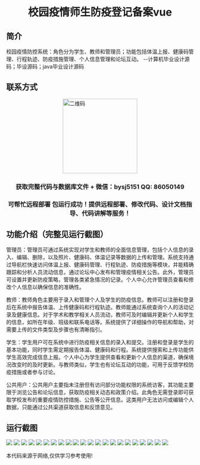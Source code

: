 <p><h1 align="center">校园疫情师生防疫登记备案vue</h1></p>

## 简介
校园疫情防控系统：角色分为学生、教师和管理员；功能包括体温上报、健康码管理、行程轨迹、防疫措施管理、个人信息管理和论坛互动。    --计算机毕业设计源码；毕设源码；java毕业设计源码


## 联系方式
<img src="https://bs-1329754181.cos.ap-shanghai.myqcloud.com/wx.jpg" alt="二维码" style="display: block; margin: 0 auto;" width="200px">
<p><h3 align="center">获取完整代码与数据库文件 + 微信：bysj5151 QQ: 86050149</h3></p>
<p><h3 align="center">可帮忙远程部署 包运行成功！提供远程部署、修改代码、设计文档指导、代码讲解等服务！</h3></p>

## 功能介绍（完整见运行截图）
管理员：管理员可通过系统实现对学生和教师的全面信息管理，包括个人信息的录入、编辑、删除，以及照片、健康码、体温记录等数据的上传和管理。系统支持通过导航栏快速访问体温上报、健康码管理、行程轨迹、防疫措施等模块，并能精确跟踪和分析人员流动信息，通过论坛中心发布和管理疫情相关公告。此外，管理员可设置并更新防疫策略，管理各类紧急情况的记录。个人中心允许管理员查看和修改个人信息以确保信息的准确性。

教师：教师角色主要用于录入和管理个人及学生的防疫信息。教师可以注册和登录后在系统中报告体温、上传健康码和行程轨迹。教师能通过系统查询个人的活动记录及健康信息。对于学术和教学相关人员流动，教师可及时编辑并更新个人和学生的信息，如所在年级、班级和联系电话等。系统提供了详细操作的导航和帮助，对需要上传的文件类型及步骤也有清晰指引。

学生：学生用户可在系统中进行防疫相关信息的录入和提交。注册和登录是学生的基本功能，同时学生需定期报告体温、健康码和行程。系统提供搜索和上传功能供学生高效完成信息上报。个人中心为学生提供查看和更新个人信息的渠道，确保境况改变时的及时更新。与教师类似，学生也有论坛互动的功能，可用于反馈学校防疫措施或者参与讨论。

公共用户：公共用户主要指未注册但有访问部分功能权限的系统访客，其功能主要限于浏览公告和论坛信息，获取防疫相关动态和政策介绍。此角色无需登录即可获取学校发布的重要疫情防控措施、公告等公开信息。这类用户无法访问或编辑个人数据，只能通过公共渠道获取信息和反馈意见。


## 运行截图
![](https://bs-1329754181.cos.ap-shanghai.myqcloud.com/ssm/CampusEpidemicRegistration/img/001.jpg)
![](https://bs-1329754181.cos.ap-shanghai.myqcloud.com/ssm/CampusEpidemicRegistration/img/002.jpg)
![](https://bs-1329754181.cos.ap-shanghai.myqcloud.com/ssm/CampusEpidemicRegistration/img/003.jpg)
![](https://bs-1329754181.cos.ap-shanghai.myqcloud.com/ssm/CampusEpidemicRegistration/img/004.jpg)
![](https://bs-1329754181.cos.ap-shanghai.myqcloud.com/ssm/CampusEpidemicRegistration/img/005.jpg)
![](https://bs-1329754181.cos.ap-shanghai.myqcloud.com/ssm/CampusEpidemicRegistration/img/006.jpg)
![](https://bs-1329754181.cos.ap-shanghai.myqcloud.com/ssm/CampusEpidemicRegistration/img/007.jpg)
![](https://bs-1329754181.cos.ap-shanghai.myqcloud.com/ssm/CampusEpidemicRegistration/img/008.jpg)
![](https://bs-1329754181.cos.ap-shanghai.myqcloud.com/ssm/CampusEpidemicRegistration/img/009.jpg)
![](https://bs-1329754181.cos.ap-shanghai.myqcloud.com/ssm/CampusEpidemicRegistration/img/010.jpg)
![](https://bs-1329754181.cos.ap-shanghai.myqcloud.com/ssm/CampusEpidemicRegistration/img/011.jpg)
![](https://bs-1329754181.cos.ap-shanghai.myqcloud.com/ssm/CampusEpidemicRegistration/img/012.jpg)
![](https://bs-1329754181.cos.ap-shanghai.myqcloud.com/ssm/CampusEpidemicRegistration/img/013.jpg)
![](https://bs-1329754181.cos.ap-shanghai.myqcloud.com/ssm/CampusEpidemicRegistration/img/014.jpg)
![](https://bs-1329754181.cos.ap-shanghai.myqcloud.com/ssm/CampusEpidemicRegistration/img/015.jpg)
![](https://bs-1329754181.cos.ap-shanghai.myqcloud.com/ssm/CampusEpidemicRegistration/img/016.jpg)
![](https://bs-1329754181.cos.ap-shanghai.myqcloud.com/ssm/CampusEpidemicRegistration/img/017.jpg)
![](https://bs-1329754181.cos.ap-shanghai.myqcloud.com/ssm/CampusEpidemicRegistration/img/018.jpg)
![](https://bs-1329754181.cos.ap-shanghai.myqcloud.com/ssm/CampusEpidemicRegistration/img/019.jpg)
![](https://bs-1329754181.cos.ap-shanghai.myqcloud.com/ssm/CampusEpidemicRegistration/img/020.jpg)
![](https://bs-1329754181.cos.ap-shanghai.myqcloud.com/ssm/CampusEpidemicRegistration/img/021.jpg)
![](https://bs-1329754181.cos.ap-shanghai.myqcloud.com/ssm/CampusEpidemicRegistration/img/022.jpg)

<p>本代码来源于网络,仅供学习参考使用!</p>
